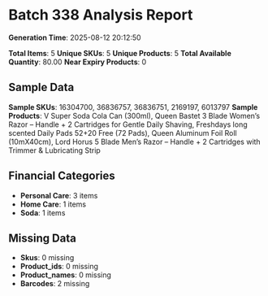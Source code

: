 # Batch 338 Analysis Report

**Generation Time**: 2025-08-12 20:12:50

**Total Items**: 5
**Unique SKUs**: 5
**Unique Products**: 5
**Total Available Quantity**: 80.00
**Near Expiry Products**: 0

## Sample Data
**Sample SKUs**: 16304700, 36836757, 36836751, 2169197, 6013797
**Sample Products**: V Super Soda Cola Can (300ml), Queen Bastet 3 Blade Women’s Razor – Handle + 2 Cartridges for Gentle Daily Shaving, Freshdays long scented Daily Pads 52+20 Free (72 Pads), Queen Aluminum Foil Roll (10mX40cm), Lord Horus 5 Blade Men’s Razor – Handle + 2 Cartridges with Trimmer & Lubricating Strip

## Financial Categories
- **Personal Care**: 3 items
- **Home Care**: 1 items
- **Soda**: 1 items

## Missing Data
- **Skus**: 0 missing
- **Product_ids**: 0 missing
- **Product_names**: 0 missing
- **Barcodes**: 2 missing
